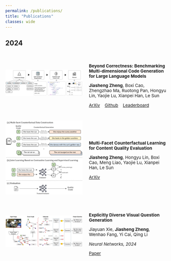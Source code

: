 ```yaml
---
permalink: /publications/
title: "Publications"
classes: wide
---
```


## 2024

<div style="display: flex; align-items: center; padding: 20px 0">
  <div style="flex: 1;">
    <img src="/assets/images/race_overview_v2.jpg" style="width:100%;">
  </div>
  <div style="flex: 1; padding-left: 20px; font-size: 13.5px;">
    <p style="font-weight: bold;">Beyond Correctness: Benchmarking Multi-dimensional Code Generation
for Large Language Models</p>
    <p><b>Jiasheng Zheng</b>, Boxi Cao, Zhengzhao Ma, Ruotong Pan, Hongyu Lin, Yaojie Lu, Xianpei Han, Le Sun</p>
    <div style="display: flex;">
      <a href="https://arxiv.org/abs/2407.11470" style="margin-right: 15px;">ArXiv</a>
      <a href="https://github.com/jszheng21/RACE" style="margin-right: 15px;">Github</a>
      <a href="https://huggingface.co/spaces/jszheng/RACE_leaderboard">Leaderboard</a>
    </div>
  </div>
</div>

<div style="display: flex; align-items: center; padding: 20px 0">
  <div style="flex: 1;">
    <img src="/assets/images/mole_overview.jpg" style="width:100%;">
  </div>
  <div style="flex: 1; padding-left: 20px; font-size: 13.5px;">
    <p style="font-weight: bold;">Multi-Facet Counterfactual Learning for Content Quality Evaluation</p>
    <p><b>Jiasheng Zheng</b>, Hongyu Lin, Boxi Cao, Meng Liao, Yaojie Lu, Xianpei Han, Le Sun</p>
    <div style="display: flex;">
      <a href="https://arxiv.org/abs/2410.07693" style="margin-right: 15px;">ArXiv</a>
    </div>
  </div>
</div>

<div style="display: flex; align-items: center; padding: 20px 0">
  <div style="flex: 1;">
    <img src="/assets/images/ed-vqg.jpg" style="width:100%;">
  </div>
  <div style="flex: 1; padding-left: 20px; font-size: 13.5px;">
    <p style="font-weight: bold;">Explicitly Diverse Visual Question Generation</p>
    <p>Jiayuan Xie, <b>Jiasheng Zheng</b>, Wenhao Fang, Yi Cai, Qing Li</p>
    <p style="font-style: italic;">Neural Networks, 2024</p>
    <div style="display: flex;">
      <a href="https://doi.org/10.1016/j.neunet.2024.107002" style="margin-right: 15px;">Paper</a>
    </div>
  </div>
</div>

